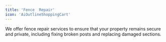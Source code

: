 ```yaml
---
title: 'Fence  Repair'
icon: 'AiOutlineShoppingCart'
---
```


We offer fence repair services to ensure that your property remains secure and private, including fixing broken posts and replacing damaged sections.
